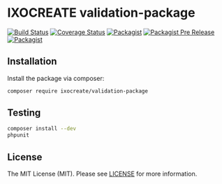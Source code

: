 # IXOCREATE validation-package

[![Build Status](https://travis-ci.com/ixocreate/validation-package.svg?branch=master)](https://travis-ci.com/ixocreate/validation-package)
[![Coverage Status](https://coveralls.io/repos/github/ixocreate/validation-package/badge.svg?branch=develop)](https://coveralls.io/github/ixocreate/validation-package?branch=develop)
[![Packagist](https://img.shields.io/packagist/v/ixocreate/validation-package.svg)](https://packagist.org/packages/ixocreate/validation-package)
[![Packagist Pre Release](https://img.shields.io/packagist/vpre/ixocreate/validation-package.svg)](https://packagist.org/packages/ixocreate/validation-package)
[![Packagist](https://img.shields.io/packagist/l/ixocreate/validation-package.svg)](https://packagist.org/packages/ixocreate/validation-package)

## Installation

Install the package via composer:

```sh
composer require ixocreate/validation-package
```

## Testing

```sh
composer install --dev
phpunit
```

## License

The MIT License (MIT). Please see [LICENSE](LICENSE) for more information.
